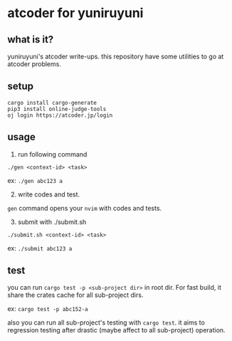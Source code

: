 # atcoder for yuniruyuni

## what is it?

yuniruyuni's atcoder write-ups.
this repository have some utilities to go at atcoder problems.

## setup

```
cargo install cargo-generate
pip3 install online-judge-tools
oj login https://atcoder.jp/login
```

## usage

1. run following command

```
./gen <context-id> <task>
```

ex: `./gen abc123 a`

2. write codes and test.

`gen` command opens your `nvim` with codes and tests.

3. submit with ./submit.sh

```
./submit.sh <context-id> <task>
```

ex: `./submit abc123 a`

## test

you can run `cargo test -p <sub-project dir>` in root dir.
For fast build, it share the crates cache for all sub-project dirs.

ex: `cargo test -p abc152-a`

also you can run all sub-project's testing with `cargo test`.
it aims to regression testing after drastic (maybe affect to all sub-project) operation.
